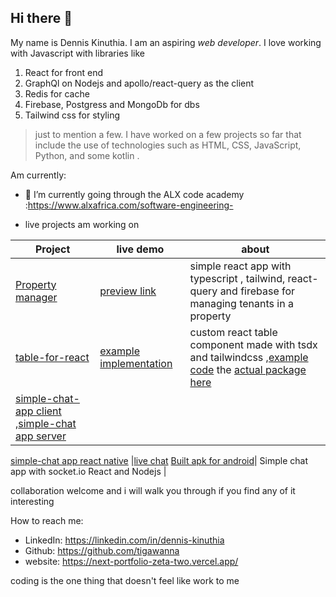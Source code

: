 ## Hi there 👋

My name is Dennis Kinuthia. I am an aspiring _web developer_. I love working with Javascript with libraries like 

1. React for front end
2. GraphQl on Nodejs and apollo/react-query as the client
3. Redis for cache
4. Firebase, Postgress and MongoDb for dbs
5. Tailwind css for styling

> just to mention a few. I have worked on a few projects so far that include the use of technologies such as 
HTML, CSS, JavaScript, Python, and some kotlin .


Am currently:

- 🔭 I’m currently going through the ALX code academy :https://www.alxafrica.com/software-engineering-


- live projects am working on 


| Project | live demo | about |
|---------|-------|----------|
|[Property manager](https://github.com/tigawanna/project-mangaer)|[preview link](https://tigawanna.github.io/project-mangaer/)|simple react app with typescript , tailwind, react-query and firebase for managing tenants in a property|
| [table-for-react](https://github.com/tigawanna/table-for-react) | [example implementation](https://tigawanna.github.io/table-for-react-example/) | custom react table component made with tsdx and tailwindcss ,[example code](https://github.com/tigawanna/table-for-react-example) the  [actual package here](https://www.npmjs.com/package/table-for-react)|
|[simple-chat-app client](https://github.com/tigawanna/sockets-client) ,[simple-chat app server](https://github.com/tigawanna/sockets-server)
[simple-chat app react native](https://github.com/tigawanna/sockets-rn)
|[live chat](https://tigawanna.github.io/sockets-client/) 
[Built apk for android](https://drive.google.com/file/d/1GMfPdDjFU3Uepw8I6FrAUbkGQ-k_trOR/view?usp=drivesdk)| Simple chat app with socket.io React and Nodejs |


 collaboration welcome and i will walk you through if you find any of it interesting


How to reach me: 
- LinkedIn: https://linkedin.com/in/dennis-kinuthia
- Github: https://github.com/tigawanna
- website: https://next-portfolio-zeta-two.vercel.app/


coding is the one thing that doesn't feel like work to me


